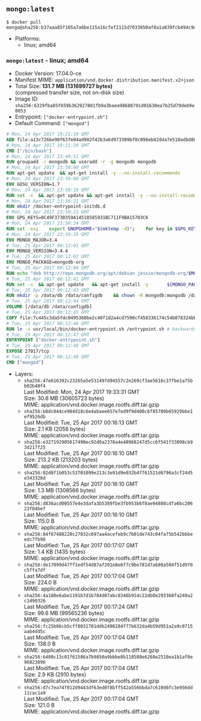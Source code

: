 ## `mongo:latest`

```console
$ docker pull mongo@sha256:b37aaa85f165a7a6be115a16cfef2115d7033650af8a1a839fcb494c9df5d9e1
```

-	Platforms:
	-	linux; amd64

### `mongo:latest` - linux; amd64

-	Docker Version: 17.04.0-ce
-	Manifest MIME: `application/vnd.docker.distribution.manifest.v2+json`
-	Total Size: **131.7 MB (131699727 bytes)**  
	(compressed transfer size, not on-disk size)
-	Image ID: `sha256:6329fba85f659b362927801fb9a3baea98688791d01630ea7b25d79deb9e0053`
-	Entrypoint: `["docker-entrypoint.sh"]`
-	Default Command: `["mongod"]`

```dockerfile
# Mon, 24 Apr 2017 19:21:19 GMT
ADD file:a13c726be90f637e04ad902f42b3a6d973309bf0c098eb82dda7e518adbd8833 in / 
# Mon, 24 Apr 2017 19:21:20 GMT
CMD ["/bin/bash"]
# Mon, 24 Apr 2017 23:49:51 GMT
RUN groupadd -r mongodb && useradd -r -g mongodb mongodb
# Mon, 24 Apr 2017 23:50:00 GMT
RUN apt-get update 	&& apt-get install -y --no-install-recommends 		jq 		numactl 	&& rm -rf /var/lib/apt/lists/*
# Mon, 24 Apr 2017 23:50:00 GMT
ENV GOSU_VERSION=1.7
# Mon, 24 Apr 2017 23:50:19 GMT
RUN set -x 	&& apt-get update && apt-get install -y --no-install-recommends ca-certificates wget && rm -rf /var/lib/apt/lists/* 	&& wget -O /usr/local/bin/gosu "https://github.com/tianon/gosu/releases/download/$GOSU_VERSION/gosu-$(dpkg --print-architecture)" 	&& wget -O /usr/local/bin/gosu.asc "https://github.com/tianon/gosu/releases/download/$GOSU_VERSION/gosu-$(dpkg --print-architecture).asc" 	&& export GNUPGHOME="$(mktemp -d)" 	&& gpg --keyserver ha.pool.sks-keyservers.net --recv-keys B42F6819007F00F88E364FD4036A9C25BF357DD4 	&& gpg --batch --verify /usr/local/bin/gosu.asc /usr/local/bin/gosu 	&& rm -r "$GNUPGHOME" /usr/local/bin/gosu.asc 	&& chmod +x /usr/local/bin/gosu 	&& gosu nobody true 	&& apt-get purge -y --auto-remove ca-certificates wget
# Mon, 24 Apr 2017 23:50:21 GMT
RUN mkdir /docker-entrypoint-initdb.d
# Mon, 24 Apr 2017 23:50:21 GMT
ENV GPG_KEYS=0C49F3730359A14518585931BC711F9BA15703C6
# Mon, 24 Apr 2017 23:50:24 GMT
RUN set -ex; 	export GNUPGHOME="$(mktemp -d)"; 	for key in $GPG_KEYS; do 		gpg --keyserver ha.pool.sks-keyservers.net --recv-keys "$key"; 	done; 	gpg --export $GPG_KEYS > /etc/apt/trusted.gpg.d/mongodb.gpg; 	rm -r "$GNUPGHOME"; 	apt-key list
# Mon, 24 Apr 2017 23:50:25 GMT
ENV MONGO_MAJOR=3.4
# Tue, 25 Apr 2017 00:12:01 GMT
ENV MONGO_VERSION=3.4.4
# Tue, 25 Apr 2017 00:12:02 GMT
ENV MONGO_PACKAGE=mongodb-org
# Tue, 25 Apr 2017 00:12:04 GMT
RUN echo "deb http://repo.mongodb.org/apt/debian jessie/mongodb-org/$MONGO_MAJOR main" > /etc/apt/sources.list.d/mongodb-org.list
# Tue, 25 Apr 2017 00:12:41 GMT
RUN set -x 	&& apt-get update 	&& apt-get install -y 		${MONGO_PACKAGE}=$MONGO_VERSION 		${MONGO_PACKAGE}-server=$MONGO_VERSION 		${MONGO_PACKAGE}-shell=$MONGO_VERSION 		${MONGO_PACKAGE}-mongos=$MONGO_VERSION 		${MONGO_PACKAGE}-tools=$MONGO_VERSION 	&& rm -rf /var/lib/apt/lists/* 	&& rm -rf /var/lib/mongodb 	&& mv /etc/mongod.conf /etc/mongod.conf.orig
# Tue, 25 Apr 2017 00:12:43 GMT
RUN mkdir -p /data/db /data/configdb 	&& chown -R mongodb:mongodb /data/db /data/configdb
# Tue, 25 Apr 2017 00:12:44 GMT
VOLUME [/data/db /data/configdb]
# Tue, 25 Apr 2017 00:12:45 GMT
COPY file:7c445c3da5fdc0495368be2c40f1d2a4cd7590cf458336174c54b078324bb71f in /usr/local/bin/ 
# Tue, 25 Apr 2017 00:12:46 GMT
RUN ln -s usr/local/bin/docker-entrypoint.sh /entrypoint.sh # backwards compat
# Tue, 25 Apr 2017 00:12:47 GMT
ENTRYPOINT ["docker-entrypoint.sh"]
# Tue, 25 Apr 2017 00:12:48 GMT
EXPOSE 27017/tcp
# Tue, 25 Apr 2017 00:12:48 GMT
CMD ["mongod"]
```

-	Layers:
	-	`sha256:47e616392c23265a5e531497d94557c2e269cf3ae5616c37fbe1a75bb02b40f4`  
		Last Modified: Mon, 24 Apr 2017 19:33:31 GMT  
		Size: 30.6 MB (30605723 bytes)  
		MIME: application/vnd.docker.image.rootfs.diff.tar.gzip
	-	`sha256:b8dc044ce904d18c6e4abaee657e7ed9f9d400c6f85700b65929bbe1ef9526db`  
		Last Modified: Tue, 25 Apr 2017 00:16:13 GMT  
		Size: 2.1 KB (2056 bytes)  
		MIME: application/vnd.docker.image.rootfs.diff.tar.gzip
	-	`sha256:e327192905617490ec92d0a2378a4e48968247d5cc6f541f33098cb93d217f25`  
		Last Modified: Tue, 25 Apr 2017 00:16:10 GMT  
		Size: 213.2 KB (213203 bytes)  
		MIME: application/vnd.docker.image.rootfs.diff.tar.gzip
	-	`sha256:02d8f1b053c53701099e213c3e91d9e032b4f761521d6796a3cf24d5e343328d`  
		Last Modified: Tue, 25 Apr 2017 00:16:10 GMT  
		Size: 1.3 MB (1308566 bytes)  
		MIME: application/vnd.docker.image.rootfs.diff.tar.gzip
	-	`sha256:d836acd00557e4e3dafa3b5389fbe3fb953b6f8ae94888cdfa6bc20623f04bef`  
		Last Modified: Tue, 25 Apr 2017 00:16:10 GMT  
		Size: 115.0 B  
		MIME: application/vnd.docker.image.rootfs.diff.tar.gzip
	-	`sha256:84f67488220c27832c697aa4acefeb9c7b01de743c04fa75b542bbbeedc7fb98`  
		Last Modified: Tue, 25 Apr 2017 00:17:07 GMT  
		Size: 1.4 KB (1435 bytes)  
		MIME: application/vnd.docker.image.rootfs.diff.tar.gzip
	-	`sha256:de17099d47ff1edf54d87af201e8e6f7c9be781d7a680a504f51d970c5ffa7df`  
		Last Modified: Tue, 25 Apr 2017 00:17:04 GMT  
		Size: 224.0 B  
		MIME: application/vnd.docker.image.rootfs.diff.tar.gzip
	-	`sha256:4a180e6abe1191b7d1b784d07abc8346b91dc22db0e293360fa249a2c1d90326`  
		Last Modified: Tue, 25 Apr 2017 00:17:24 GMT  
		Size: 99.6 MB (99565236 bytes)  
		MIME: application/vnd.docker.image.rootfs.diff.tar.gzip
	-	`sha256:fc25b86cb5cff8031701ddb2498284f77b632da4b59d951a2a9c0715aab4dd5c`  
		Last Modified: Tue, 25 Apr 2017 00:17:04 GMT  
		Size: 138.0 B  
		MIME: application/vnd.docker.image.rootfs.diff.tar.gzip
	-	`sha256:6400c13c01f61586a7b9850a9bbbe8b118580e6268e2510ea1b1af0e96823896`  
		Last Modified: Tue, 25 Apr 2017 00:17:04 GMT  
		Size: 2.9 KB (2910 bytes)  
		MIME: application/vnd.docker.image.rootfs.diff.tar.gzip
	-	`sha256:d7c7ea74f012d9443df63ed0f8bff542a556bbda7c610d6fc3e956dd11cac1a9`  
		Last Modified: Tue, 25 Apr 2017 00:17:04 GMT  
		Size: 121.0 B  
		MIME: application/vnd.docker.image.rootfs.diff.tar.gzip
